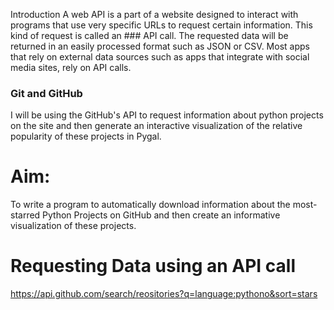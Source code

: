 Introduction
A web API is a part of a website designed to interact with programs that use very specific URLs to request certain information. This kind of request is called an ### API call.
The requested data will be returned in an easily processed format such as JSON or CSV. Most apps that rely on external data sources such as apps that integrate with social media sites, rely on API calls.


### Git and GitHub
I will be using the GitHub's API to request information about python projects on the site and then generate an interactive visualization of the relative popularity of these projects in Pygal.

# Aim:
To write a program to automatically download information about the most-starred Python Projects on GitHub and then create an informative visualization of these projects.

# Requesting Data using an API call
https://api.github.com/search/reositories?q=language:pythono&sort=stars

